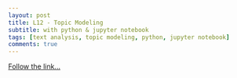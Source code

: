 ```yaml
---
layout: post
title: L12 - Topic Modeling
subtitle: with python & jupyter notebook
tags: [text analysis, topic modeling, python, jupyter notebook]
comments: true
---
```


[Follow the link...](../12)
